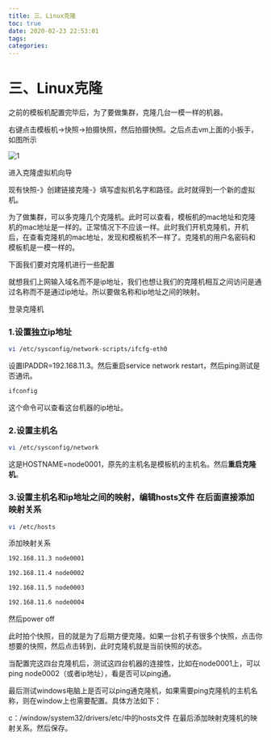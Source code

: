 ```yaml
---
title: 三、Linux克隆
toc: true
date: 2020-02-23 22:53:01
tags:
categories:
---
```

# 三、Linux克隆

之前的模板机配置完毕后，为了要做集群，克隆几台一模一样的机器。

右键点击模板机->快照->拍摄快照，然后拍摄快照。之后点击vm上面的小扳手，如图所示

![1](1.png)

进入克隆虚拟机向导

现有快照-》创建链接克隆-》填写虚拟机名字和路径。此时就得到一个新的虚拟机。

为了做集群，可以多克隆几个克隆机。此时可以查看，模板机的mac地址和克隆机的mac地址是一样的。正常情况下不应该一样。此时我们开机克隆机，开机后，在查看克隆机的mac地址，发现和模板机不一样了。克隆机的用户名密码和模板机是一模一样的。

下面我们要对克隆机进行一些配置

就想我们上网输入域名而不是ip地址，我们也想让我们的克隆机相互之间访问是通过名称而不是通过ip地址。所以要做名称和ip地址之间的映射。

登录克隆机

### 1.设置独立ip地址

```bash
vi /etc/sysconfig/network-scripts/ifcfg-eth0
```

设置IPADDR=192.168.11.3。然后重启service network restart，然后ping测试是否通讯。

```bash
ifconfig
```

这个命令可以查看这台机器的ip地址。

### 2.设置主机名

```bash
vi /etc/sysconfig/network
```

这是HOSTNAME=node0001，原先的主机名是模板机的主机名。然后**重启克隆机**。

### 3.设置主机名和ip地址之间的映射，编辑hosts文件 在后面直接添加映射关系

```bash
vi /etc/hosts
```

添加映射关系

```bash
192.168.11.3 node0001

192.168.11.4 node0002

192.168.11.5 node0003

192.168.11.6 node0004
```

然后power off

此时拍个快照，目的就是为了后期方便克隆。如果一台机子有很多个快照，点击你想要的快照，然后点击转到，此时克隆机就是当前快照的状态。



当配置完这四台克隆机后，测试这四台机器的连接性，比如在node0001上，可以ping node0002（或者ip地址），看是否可以ping通。

最后测试windows电脑上是否可以ping通克隆机，如果需要ping克隆机的主机名称，则在window上也需要配置。具体方法如下：

c：/window/system32/drivers/etc/中的hosts文件  在最后添加映射克隆机的映射关系。然后保存。



